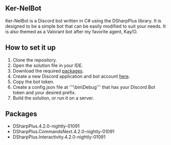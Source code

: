 ## Ker-NelBot
Ker-NelBot is a Discord bot written in C# using the DSharpPlus library. It is designed to be a simple bot that can be easily modified to suit your needs. It is also themed as a Valorant bot after my favorite agent, Kay/O.

## How to set it up
1) Clone the repository.
2) Open the solution file in your IDE.
3) Download the required [packages](https://github.com/carterawebb/Ker-NelBot#Packages).
4) Create a new Discord application and bot account [here](https://discord.com/developers/applications).
5) Copy the bot token.
6) Create a config.json file at '''\bin\Debug''' that has your Discord Bot token and your desired prefix.
7) Build the solution, or run it on a server.

## Packages
 - DSharpPlus.4.2.0-nightly-01091
 - DSharpPlus.CommandsNext.4.2.0-nightly-01091
 - DSharpPlus.Interactivity.4.2.0-nightly-01091
